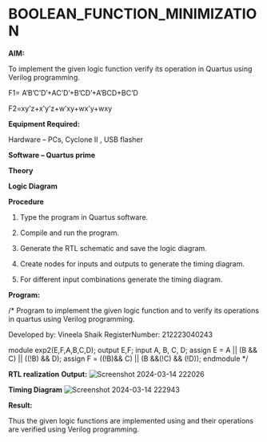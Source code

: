 # BOOLEAN_FUNCTION_MINIMIZATION

**AIM:**

To implement the given logic function verify its operation in Quartus using Verilog programming.

F1= A’B’C’D’+AC’D’+B’CD’+A’BCD+BC’D 

F2=xy’z+x’y’z+w’xy+wx’y+wxy

**Equipment Required:**

Hardware – PCs, Cyclone II , USB flasher

**Software – Quartus prime**

**Theory**

**Logic Diagram**

**Procedure**

1.	Type the program in Quartus software.

2.	Compile and run the program.

3.	Generate the RTL schematic and save the logic diagram.

4.	Create nodes for inputs and outputs to generate the timing diagram.

5.	For different input combinations generate the timing diagram.


**Program:**

/* Program to implement the given logic function and to verify its operations in quartus using Verilog programming. 

Developed by: Vineela Shaik
RegisterNumber: 212223040243

module exp2(E,F,A,B,C,D);
output E,F;
input A, B, C, D;
assign E = A || (B && C) || ((!B) && D);
assign F = ((!B)&& C) || (B &&(!C) && (!D));
endmodule
*/


**RTL realization**
**Output:**
![Screenshot 2024-03-14 222026](https://github.com/VineelaShaik/BOOLEAN_FUNCTION_MINIMIZATION/assets/144340862/607e53ab-9580-44d7-b255-3de5930da8c8)

**Timing Diagram**
![Screenshot 2024-03-14 222943](https://github.com/VineelaShaik/BOOLEAN_FUNCTION_MINIMIZATION/assets/144340862/63dd4de4-7fc3-4633-911c-deba7b18c430)


**Result:**

Thus the given logic functions are implemented using and their operations are verified using Verilog programming.

